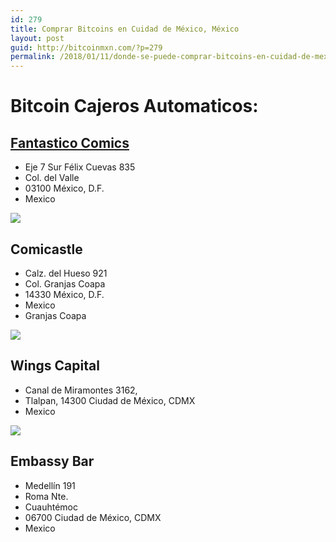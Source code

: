 ```yaml
---
id: 279
title: Comprar Bitcoins en Cuidad de México, México
layout: post
guid: http://bitcoinmxn.com/?p=279
permalink: /2018/01/11/donde-se-puede-comprar-bitcoins-en-cuidad-de-mexico-mexico/
---
```


# Bitcoin Cajeros Automaticos:

##  [Fantastico Comics](https://fantasticocomic.com/)

- Eje 7 Sur Félix Cuevas 835
- Col. del Valle
- 03100 México, D.F.
- Mexico

![](https://i.imgur.com/vd8y8Kl.jpg)

##  Comicastle 

- Calz. del Hueso 921
- Col. Granjas Coapa
- 14330 México, D.F.
- Mexico
- Granjas Coapa

![](https://i.imgur.com/oJmRUc7.jpg)

## Wings Capital 

- Canal de Miramontes 3162,
- Tlalpan, 14300 Ciudad de México, CDMX
- Mexico

![](https://i.imgur.com/Z7oGbT5.jpeg)

## Embassy Bar

- Medellín 191
- Roma Nte.
- Cuauhtémoc
- 06700 Ciudad de México, CDMX
- Mexico
